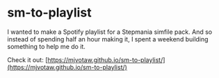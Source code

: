 # sm-to-playlist

I wanted to make a Spotify playlist for a Stepmania simfile pack. And so instead of spending half an hour making it, I spent a weekend building something to help me do it.

Check it out: [https://mjvotaw.github.io/sm-to-playlist/](https://mjvotaw.github.io/sm-to-playlist/)